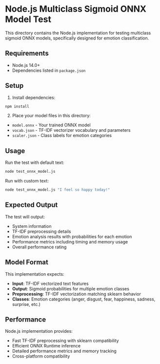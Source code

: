 # Node.js Multiclass Sigmoid ONNX Model Test

This directory contains the Node.js implementation for testing multiclass sigmoid ONNX models, specifically designed for emotion classification.

## Requirements

- Node.js 14.0+
- Dependencies listed in `package.json`

## Setup

1. Install dependencies:
```bash
npm install
```

2. Place your model files in this directory:
- `model.onnx` - Your trained ONNX model
- `vocab.json` - TF-IDF vectorizer vocabulary and parameters
- `scaler.json` - Class labels for emotion categories

## Usage

Run the test with default text:
```bash
node test_onnx_model.js
```

Run with custom text:
```bash
node test_onnx_model.js "I feel so happy today!"
```

## Expected Output

The test will output:
- System information
- TF-IDF preprocessing details
- Emotion analysis results with probabilities for each emotion
- Performance metrics including timing and memory usage
- Overall performance rating

## Model Format

This implementation expects:
- **Input**: TF-IDF vectorized text features
- **Output**: Sigmoid probabilities for multiple emotion classes
- **Preprocessing**: TF-IDF vectorization matching sklearn behavior
- **Classes**: Emotion categories (anger, disgust, fear, happiness, sadness, surprise, etc.)

## Performance

Node.js implementation provides:
- Fast TF-IDF preprocessing with sklearn compatibility
- Efficient ONNX Runtime inference
- Detailed performance metrics and memory tracking
- Cross-platform compatibility 